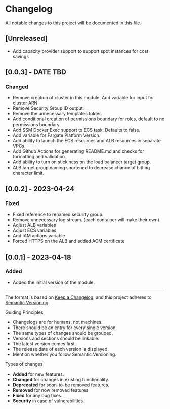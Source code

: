 # Changelog

All notable changes to this project will be documented in this file.

## [Unreleased]

- Add capacity provider support to support spot instances for cost savings

## [0.0.3] - DATE TBD

### Changed

- Remove creation of cluster in this module. Add variable for input for cluster ARN. 
- Remove Security Group ID output. 
- Remove the unnecessary templates folder.
- Add conditional creation of permissions boundary for roles, default to no permissions boundary. 
- Add SSM Docker Exec support to ECS task. Defaults to false. 
- Add variable for Fargate Platform Version. 
- Add ability to launch the ECS resources and ALB resources in separate VPCs. 
- Add Github Actions for generating README.md and checks for formatting and validation.
- Add ability to turn on stickiness on the load balancer target group.
- ALB target group naming shortened to decrease chance of hitting character limit.

## [0.0.2] - 2023-04-24

### Fixed

- Fixed reference to renamed security group.
- Remove unnecessary log stream. (each container will make their own)
- Adjust ALB variables
- Adjust ECS variables
- Add IAM actions variable
- Forced HTTPS on the ALB and added ACM certificate

## [0.0.1] - 2023-04-18

### Added

- Added the initial version of the module.

---

The format is based on [Keep a Changelog](https://keepachangelog.com/en/1.0.0/),
and this project adheres to [Semantic Versioning](https://semver.org/spec/v2.0.0.html).

Guiding Principles

- Changelogs are for humans, not machines.
- There should be an entry for every single version.
- The same types of changes should be grouped.
- Versions and sections should be linkable.
- The latest version comes first.
- The release date of each version is displayed.
- Mention whether you follow Semantic Versioning.

Types of changes

- **Added** for new features.
- **Changed** for changes in existing functionality.
- **Deprecated** for soon-to-be removed features.
- **Removed** for now removed features.
- **Fixed** for any bug fixes.
- **Security** in case of vulnerabilities.
